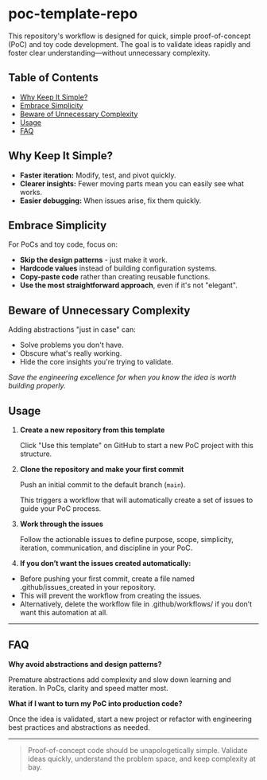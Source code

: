 # poc-template-repo

This repository's workflow is designed for quick, simple proof-of-concept (PoC) and toy code development. The goal is to validate ideas rapidly and foster clear understanding—without unnecessary complexity.

## Table of Contents

- [Why Keep It Simple?](#why-keep-it-simple)
- [Embrace Simplicity](#embrace-simplicity)
- [Beware of Unnecessary Complexity](#beware-of-unnecessary-complexity)
- [Usage](#usage)
- [FAQ](#faq)

## Why Keep It Simple?

- **Faster iteration:** Modify, test, and pivot quickly.
- **Clearer insights:** Fewer moving parts mean you can easily see what works.
- **Easier debugging:** When issues arise, fix them quickly.

## Embrace Simplicity

For PoCs and toy code, focus on:

- **Skip the design patterns** - just make it work.
- **Hardcode values** instead of building configuration systems.
- **Copy-paste code** rather than creating reusable functions.
- **Use the most straightforward approach**, even if it's not "elegant".

## Beware of Unnecessary Complexity

Adding abstractions "just in case" can:

- Solve problems you don't have.
- Obscure what's really working.
- Hide the core insights you're trying to validate.

_Save the engineering excellence for when you know the idea is worth building properly._

## Usage

1. **Create a new repository from this template**

    Click "Use this template" on GitHub to start a new PoC project with this structure.

2. **Clone the repository and make your first commit**

    Push an initial commit to the default branch (`main`).

    This triggers a workflow that will automatically create a set of issues to guide your PoC process.

4. **Work through the issues**

    Follow the actionable issues to define purpose, scope, simplicity, iteration, communication, and discipline in your PoC.

4. **If you don’t want the issues created automatically:**

  - Before pushing your first commit, create a file named .github/issues_created in your repository.
  - This will prevent the workflow from creating the issues.
  - Alternatively, delete the workflow file in .github/workflows/ if you don’t want this automation at all.

---

## FAQ

**Why avoid abstractions and design patterns?**

Premature abstractions add complexity and slow down learning and iteration. In PoCs, clarity and speed matter most.

**What if I want to turn my PoC into production code?**

Once the idea is validated, start a new project or refactor with engineering best practices and abstractions as needed.

---

> Proof-of-concept code should be unapologetically simple. Validate ideas quickly, understand the problem space, and keep complexity at bay.

